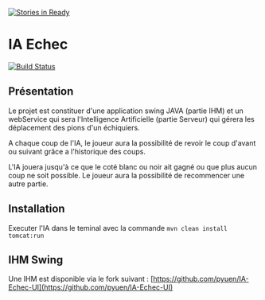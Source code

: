 [![Stories in Ready](https://badge.waffle.io/ctesniere/ia-echec.png?label=ready)](https://waffle.io/ctesniere/ia-echec)
# IA Echec
[![Build Status](https://travis-ci.org/ctesniere/IA-Echec.png?branch=master)](https://travis-ci.org/ctesniere/IA-Echec)

## Présentation

Le projet est constituer d'une application swing JAVA (partie IHM) et un webService qui sera l'Intelligence Artificielle (partie Serveur) qui gérera les déplacement des pions d'un échiquiers.
  
A chaque coup de l'IA, le joueur aura la possibilité de revoir le coup d'avant ou suivant grâce a l'historique des coups.
  
L'IA jouera jusqu'à ce que le coté blanc ou noir ait gagné ou que plus aucun coup ne soit possible. Le joueur aura la possibilité de recommencer une autre partie. 

## Installation

Executer l'IA dans le teminal avec la commande ``mvn clean install tomcat:run``

## IHM Swing

Une IHM est disponible via le fork suivant : [https://github.com/pyuen/IA-Echec-UI](https://github.com/pyuen/IA-Echec-UI)
